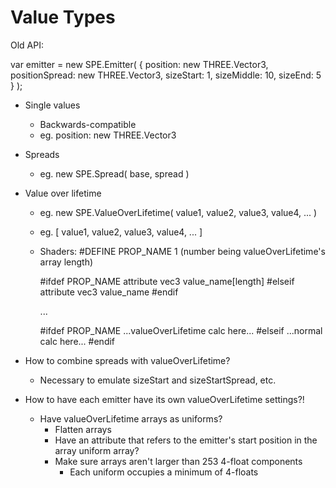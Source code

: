 Value Types
===========

Old API:

var emitter = new SPE.Emitter( {
	position: new THREE.Vector3,
	positionSpread: new THREE.Vector3,
	sizeStart: 1,
	sizeMiddle: 10,
	sizeEnd: 5
} );

* Single values
	* Backwards-compatible
	* eg. position: new THREE.Vector3

* Spreads
	* eg. new SPE.Spread( base, spread )

* Value over lifetime
	* eg. new SPE.ValueOverLifetime( value1, value2, value3, value4, ... )
	* eg. [ value1, value2, value3, value4, ... ]

	* Shaders:
		#DEFINE PROP_NAME 1 (number being valueOverLifetime's array length)

		#ifdef PROP_NAME
			attribute vec3 value_name[length]
		#elseif
			attribute vec3 value_name
		#endif

		...

		#ifdef PROP_NAME
			...valueOverLifetime calc here...
		#elseif
			...normal calc here...
		#endif

* How to combine spreads with valueOverLifetime?
	* Necessary to emulate sizeStart and sizeStartSpread, etc.

* How to have each emitter have its own valueOverLifetime settings?!
	* Have valueOverLifetime arrays as uniforms? 
		* Flatten arrays
		* Have an attribute that refers to the emitter's start position in the array uniform array?
		* Make sure arrays aren't larger than 253 4-float components
			* Each uniform occupies a minimum of 4-floats